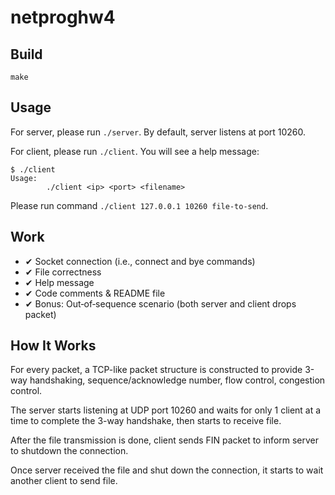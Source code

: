 netproghw4
========================================================

## Build

`make`

## Usage

For server, please run `./server`. By default, server listens at port 10260.

For client, please run `./client`. You will see a help message:

```
$ ./client
Usage:
        ./client <ip> <port> <filename>
```

Please run command `./client 127.0.0.1 10260 file-to-send`.

## Work

* ✔ Socket connection (i.e., connect and bye commands)
* ✔ File correctness
* ✔ Help message
* ✔ Code comments & README file
* ✔ Bonus: Out‐of‐sequence scenario (both server and client drops packet)

## How It Works

For every packet, a TCP-like packet structure is constructed to provide 3-way
handshaking, sequence/acknowledge number, flow control, congestion control.

The server starts listening at UDP port 10260 and waits for only 1 client at a
time to complete the 3-way handshake, then starts to receive file.

After the file transmission is done, client sends FIN packet to inform server
to shutdown the connection.

Once server received the file and shut down the connection, it starts to wait
another client to send file.
